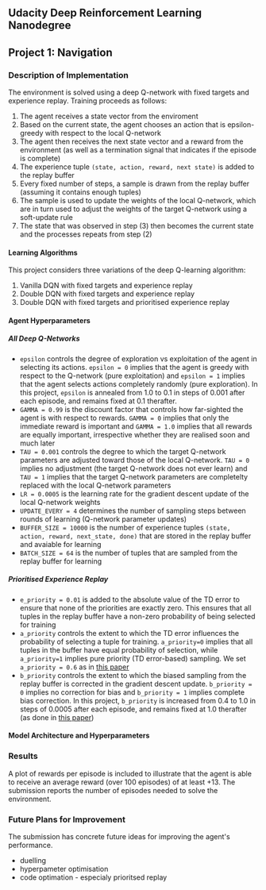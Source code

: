 ## Udacity Deep Reinforcement Learning Nanodegree 
## Project 1: Navigation

### Description of Implementation

The environment is solved using a deep Q-network with fixed targets and experience replay. Training proceeds as follows:

1. The agent receives a state vector from the enviroment
1. Based on the current state, the agent chooses an action that is epsilon-greedy with respect to the local Q-network
1. The agent then receives the next state vector and a reward from the environment (as well as a termination signal that indicates if the episode is complete)
1. The experience tuple `(state, action, reward, next state)` is added to the replay buffer
1. Every fixed number of steps, a sample is drawn from the replay buffer (assuming it contains enough tuples)
1. The sample is used to update the weights of the local Q-network, which are in turn used to adjust the weights of the target Q-network using a soft-update rule
1. The state that was observed in step (3) then becomes the current state and the processes repeats from step (2)

#### Learning Algorithms

This project considers three variations of the deep Q-learning algorithm:

1. Vanilla DQN with fixed targets and experience replay
1. Double DQN with fixed targets and experience replay
1. Double DQN with fixed targets and prioritised experience replay

#### Agent Hyperparameters

##### All Deep Q-Networks

- `epsilon` controls the degree of exploration vs exploitation of the agent in selecting its actions. `epsilon = 0` implies that the agent is greedy with respect to the Q-network (pure exploitation) and `epsilon = 1` implies that the agent selects actions completely randomly (pure exploration). In this project, `epsilon` is annealed from 1.0 to 0.1 in steps of 0.001 after each episode, and remains fixed at 0.1 therafter.
- `GAMMA = 0.99` is the discount factor that controls how far-sighted the agent is with respect to rewards. `GAMMA = 0` implies that only the immediate reward is important and `GAMMA = 1.0` implies that all rewards are equally important, irrespective whether they are realised soon and much later
- `TAU = 0.001` controls the degree to which the target Q-network parameters are adjusted toward those of the local Q-network. `TAU = 0` implies no adjustment (the target Q-network does not ever learn) and `TAU = 1` implies that the target Q-network parameters are completelty replaced with the local Q-network parameters
- `LR = 0.0005` is the learning rate for the gradient descent update of the local Q-network weights
- `UPDATE_EVERY = 4` determines the number of sampling steps between rounds of learning (Q-network parameter updates)
- `BUFFER_SIZE = 10000` is the number of experience tuples `(state, action, reward, next_state, done)` that are stored in the replay buffer and avaiable for learning
- `BATCH_SIZE = 64` is the number of tuples that are sampled from the replay buffer for learning

##### Prioritised Experience Replay

- `e_priority = 0.01` is added to the absolute value of the TD error to ensure that none of the priorities are exactly zero. This ensures that all tuples in the replay buffer have a non-zero probability of being selected for training
- `a_priority` controls the extent to which the TD error influences the probability of selecting a tuple for training. `a_priority=0` implies that all tuples in the buffer have equal probability of selection, while `a_priority=1` implies pure priority (TD error-based) sampling. We set `a_priority = 0.6` as in [this paper](https://arxiv.org/pdf/1511.05952.pdf)
- `b_priority` controls the extent to which the biased sampling from the replay buffer is corrected in the gradient descent update. `b_priority = 0` implies no correction for bias and `b_priority = 1` implies complete bias correction. In this project, `b_priority` is increased from 0.4 to 1.0 in steps of 0.0005 after each episode, and remains fixed at 1.0 therafter (as done in [this paper](https://arxiv.org/pdf/1511.05952.pdf))


#### Model Architecture and Hyperparameters

### Results

A plot of rewards per episode is included to illustrate that the agent is able to receive an average reward (over 100 episodes) of at least +13. The submission reports the number of episodes needed to solve the environment. 

### Future Plans for Improvement

The submission has concrete future ideas for improving the agent's performance.

- duelling
- hyperpameter optimisation
- code optimation - especialy prioritsed replay
